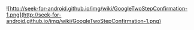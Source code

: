 ![http://seek-for-android.github.io/img/wiki/GoogleTwoStepConfirmation-1.png](http://seek-for-android.github.io/img/wiki/GoogleTwoStepConfirmation-1.png)